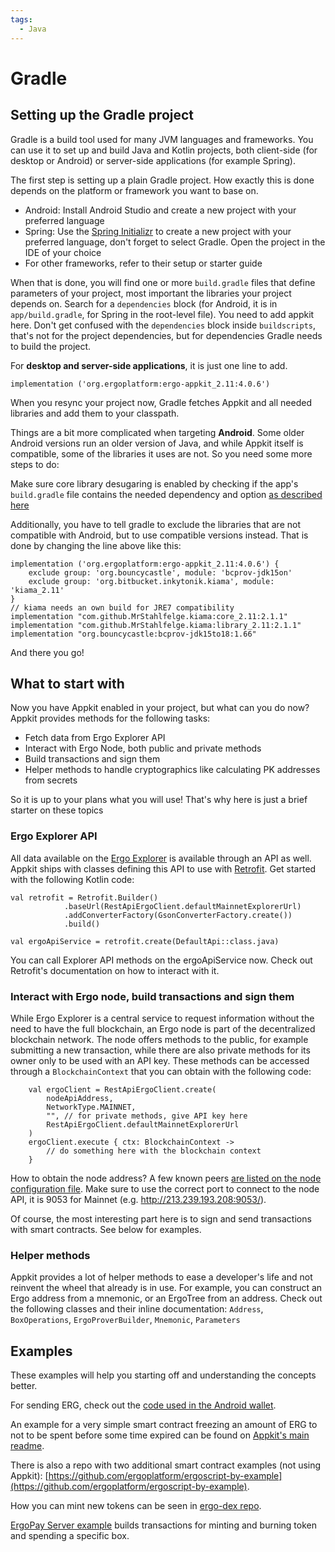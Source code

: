 ```yaml
---
tags:
  - Java
---
```


# Gradle 

## Setting up the Gradle project

Gradle is a build tool used for many JVM languages and frameworks. You can use it to set up and build Java and Kotlin projects, both client-side (for desktop or Android) or server-side applications (for example Spring).

The first step is setting up a plain Gradle project. How exactly this is done depends on the platform or framework you want to base on.

* Android: Install Android Studio and create a new project with your preferred language
* Spring: Use the [Spring Initializr](https://start.spring.io/) to create a new project with your preferred language, don't forget to select Gradle. Open the project in the IDE of your choice
* For other frameworks, refer to their setup or starter guide

When that is done, you will find one or more `build.gradle` files that define parameters of your project, most important the libraries your project depends on. Search for a `dependencies` block (for Android, it is in `app/build.gradle`, for Spring in the root-level file). You need to add appkit here. Don't get confused with the `dependencies` block inside `buildscripts`, that's not for the project dependencies, but for dependencies Gradle needs to build the project.

For **desktop and server-side applications**, it is just one line to add.

    implementation ('org.ergoplatform:ergo-appkit_2.11:4.0.6')

When you resync your project now, Gradle fetches Appkit and all needed libraries and add them to your classpath.

Things are a bit more complicated when targeting **Android**. Some older Android versions run an older version of Java, and while Appkit itself is compatible, some of the libraries it uses are not. So you need some more steps to do:

Make sure core library desugaring is enabled by checking if the app's `build.gradle` file contains the needed dependency and option [as described here](https://developer.android.com/studio/write/java8-support#library-desugaring)

Additionally, you have to tell gradle to exclude the libraries that are not compatible with Android, but to use compatible versions instead. That is done by changing the line above like this:

    implementation ('org.ergoplatform:ergo-appkit_2.11:4.0.6') {
        exclude group: 'org.bouncycastle', module: 'bcprov-jdk15on'
        exclude group: 'org.bitbucket.inkytonik.kiama', module: 'kiama_2.11'
    }
    // kiama needs an own build for JRE7 compatibility
    implementation "com.github.MrStahlfelge.kiama:core_2.11:2.1.1"
    implementation "com.github.MrStahlfelge.kiama:library_2.11:2.1.1"
    implementation "org.bouncycastle:bcprov-jdk15to18:1.66"

And there you go!

## What to start with
Now you have Appkit enabled in your project, but what can you do now? Appkit provides methods for the following tasks:

* Fetch data from Ergo Explorer API
* Interact with Ergo Node, both public and private methods
* Build transactions and sign them
* Helper methods to handle cryptographics like calculating PK addresses from secrets

So it is up to your plans what you will use! That's why here is just a brief starter on these topics

### Ergo Explorer API
All data available on the [Ergo Explorer](https://explorer.ergoplatform.com/en/) is available through an API as well. Appkit ships with classes defining this API to use with [Retrofit](https://square.github.io/retrofit/). Get started with the following Kotlin code:

    val retrofit = Retrofit.Builder()
                .baseUrl(RestApiErgoClient.defaultMainnetExplorerUrl)
                .addConverterFactory(GsonConverterFactory.create())
                .build()

    val ergoApiService = retrofit.create(DefaultApi::class.java)

You can call Explorer API methods on the ergoApiService now. Check out Retrofit's documentation on how to interact with it.

### Interact with Ergo node, build transactions and sign them
While Ergo Explorer is a central service to request information without the need to have the full blockchain, an Ergo node is part of the decentralized blockchain network. The node offers methods to the public, for example submitting a new transaction, while there are also private methods for its owner only to be used with an API key. These methods can be accessed through a `BlockchainContext` that you can obtain with the following code:

        val ergoClient = RestApiErgoClient.create(
            nodeApiAddress,
            NetworkType.MAINNET,
            "", // for private methods, give API key here
            RestApiErgoClient.defaultMainnetExplorerUrl
        )
        ergoClient.execute { ctx: BlockchainContext ->
            // do something here with the blockchain context
        }

How to obtain the node address? A few known peers [are listed on the node configuration file](https://github.com/ergoplatform/ergo/blob/e68ce6180b13bffb024cf9e26c7c16a7be70a22c/src/main/resources/mainnet.conf#L43). Make sure to use the correct port to connect to the node API, it is 9053 for Mainnet (e.g. http://213.239.193.208:9053/).

Of course, the most interesting part here is to sign and send transactions with smart contracts. See below for examples.

### Helper methods
Appkit provides a lot of helper methods to ease a developer's life and not reinvent the wheel that already is in use. For example, you can construct an Ergo address from a mnemonic, or an ErgoTree from an address. Check out the following classes and their inline documentation: `Address`, `BoxOperations`, `ErgoProverBuilder`, `Mnemonic`, `Parameters`

## Examples

These examples will help you starting off and understanding the concepts better.

For sending ERG, check out the [code used in the Android wallet](https://github.com/MrStahlfelge/ergo-wallet-android/blob/0e4e10d5ad18453ca43948514d73255c567fefd1/app/src/main/java/org/ergoplatform/android/ErgoFacade.kt#L86).

An example for a very simple smart contract freezing an amount of ERG to not to be spent before some time expired can be found on [Appkit's main readme](https://github.com/ergoplatform/ergo-appkit/blob/develop/README.md#using-from-java).

There is also a repo with two additional smart contract examples (not using Appkit): [https://github.com/ergoplatform/ergoscript-by-example](https://github.com/ergoplatform/ergoscript-by-example).

How you can mint new tokens can be seen in [ergo-dex repo](https://github.com/ergoplatform/ergo-dex/blob/50596a92a465f52904b5d8015e8ae0d62e414176/src/main/scala-2.12/org/ergoplatform/dex/commands/IssueTokenCmd.scala).

[ErgoPay Server example](https://github.com/MrStahlfelge/ergopay-server-example/blob/master/src/main/java/org/ergoplatform/ergopay/ErgoPaySampleController.java) builds transactions for minting and burning token and spending a specific box.
